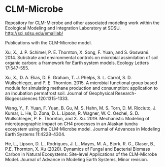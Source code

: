 # CLM-Microbe
Repository for CLM-Microbe and other associated modeling work within the Ecological Modeling and Integration Laboratory at SDSU. http://sci.sdsu.edu/emaillab/

Publications with the CLM-Microbe model.

Xu, X., J. P. Schimel, P. E. Thornton, X. Song, F. Yuan, and S. Goswami. 2014. Substrate and environmental controls on microbial assimilation of soil organic carbon: a framework for Earth system models. Ecology Letters 17:547-555.

Xu, X., D. A. Elias, D. E. Graham, T. J. Phelps, S. L. Carrol, S. D. Wullschleger, and P. E. Thornton. 2015. A microbial functional group based module for simulating methane production and consumption: application to an incubation permafrost soil. Journal of Geophysical Research-Biogeosciences 120:1315-1333.

Wang, Y., F. Yuan, F. Yuan, B. Gu, M. S. Hahn, M. S. Torn, D. M. Ricciuto, J. Kumar, L. He, D. Zona, D. L. Lipson, R. Wagner, W. C. Oechel, S. D. Wullschleger, P. E. Thornton, and X. Xu. 2019. Mechanistic Modeling of microtopographic impact on CH4 processes in an Alaskan tundra ecosystem using the CLM-Microbe model. Journal of Advances in Modeling Earth Systems 11:4228-4304.

He, L., Lipson, D. L., Rodrigues, J. L., Mayes, M. A., Bjork, R. G., Glaser, B., P.E. Thornton, X. Xu (2020). Dynamics of Fungal and Bacterial Biomass Carbon in Natural Ecosystems: Site-level Applications of the CLM-Microbe Model. Journal of Advance in Modeling Earth Systems, Minor revision. 
